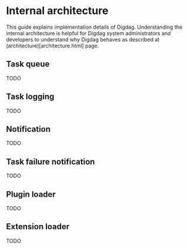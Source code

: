 # Internal architecture

This guide explains implementation details of Digdag. Understanding the internal architecture is helpful for Digdag system administrators and developers to understand why Digdag behaves as described at (architecture)[architecture.html] page.

## Task queue

TODO


## Task logging

TODO


## Notification

TODO


## Task failure notification

TODO


## Plugin loader

TODO


## Extension loader

TODO


